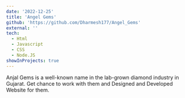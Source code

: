 ```yaml
---
date: '2022-12-25'
title: 'Angel Gems'
github: 'https://github.com/Dharmesh177/Angel_Gems'
external: ''
tech:
  - Html
  - Javascript
  - CSS
  - Node.JS
showInProjects: true
---
```


Anjal Gems is a well-known name in the lab-grown diamond industry in Gujarat. Get chance to work with them and Designed and Developed Website for them.
